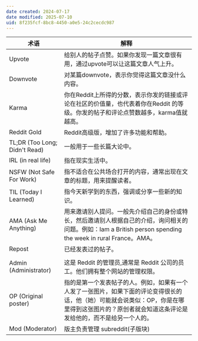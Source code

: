 ```yaml
---
date created: 2024-07-17
date modified: 2025-07-10
uid: 8f235fcf-8bc8-4450-a0e5-24c2cecdc987
---
```


| 术语                            | 解释                                                                                                          |
| ----------------------------- | ----------------------------------------------------------------------------------------------------------- |
| Upvote                        | 给别人的帖子点赞。如果你发现一篇文章很有用，通过upvote可以让这篇文章人气上升。|
| Downvote                      | 对某篇downvote，表示你觉得这篇文章没什么内容。|
| Karma                         | 你在Reddit上所得的分数，表示你发的链接或评论在社区的价值量，也代表着你在Reddit 的等级。你发的帖子和评论点赞数越多，karma值就越高。|
| Reddit Gold                   | Reddit高级版，增加了许多功能和帮助。|
| TL;DR (Too Long; Didn't Read) | 一般用于一些长篇大论中。|
| IRL (in real life)            | 指在现实生活中。|
| NSFW (Not Safe For Work)      | 指不适合在公共场合打开的内容，通常出现在文章的标题，用来提醒读者。|
| TIL (Today I Learned)         | 指今天新学到的东西，强调或分享一些新的知识。|
| AMA (Ask Me Anything)         | 用来邀请别人提问。一般先介绍自己的身份或特长，然后邀请别人根据自己的介绍，询问相关的问题。例如：Iam a British person spending the week in rural France。AMA。|
| Repost                        | 已经发表过的帖子。|
|                               |                                                                                                             |
| Admin (Administrator)         | 这是 Reddit 的管理员,通常是 Reddit 公司的员工。他们拥有整个网站的管理权限。|
| OP (Original poster)          | 指的是第一个发表帖子的人。例如，如果有一个人发了一张图片，如果下面的评论变得很长的话，他（她）可能就会说类似：OP，你是在哪里得到这张图片的？原创者就会知道这条评论是发给他的，而不是给另一个人的。|
| Mod (Moderator)               | 版主负责管理 subreddit(子版块)                                                                                       |
